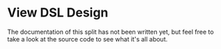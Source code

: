 # View DSL Design

The documentation of this split has not been written yet, but feel free to
take a look at the source code to see what it's all about.
